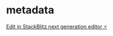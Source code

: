 # metadata

[Edit in StackBlitz next generation editor ⚡️](https://stackblitz.com/~/github.com/8bitsats/metadata)